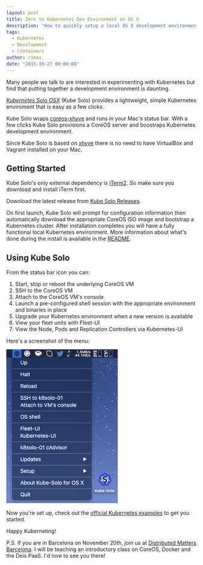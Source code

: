 ```yaml
---
layout: post
title: Zero to Kubernetes Dev Environment on OS X
description: "How to quickly setup a local OS X development environment for Kubernetes."
tags:
  - Kubernetes
  - Development
  - Containers
author: rimas
date: "2015-10-27 00:00:00"
---
```


Many people we talk to are interested in experimenting with Kubernetes but find that putting together a development environment is daunting.

[*Kubernetes Solo OSX*](https://github.com/rimusz/kube-solo-osx) (Kube Solo) provides a lightweight, simple Kubernetes enviroment that is easy as a few clicks.

Kube Solo wraps [coreos-xhyve](https://github.com/coreos/coreos-xhyve) and runs in your Mac's status bar. With a few clicks Kube Solo provisions a CoreOS server and boostraps Kubernetes development environment.

Since Kube Solo is based on [xhyve](https://github.com/mist64/xhyve) there is no need to have VirtualBox and Vagrant installed on your Mac.

<!--more-->

## Getting Started

Kube Solo's only external dependency is [iTerm2](http://www.iterm2.com/#/section/downloads). So make sure you download and install iTerm first.

Download the latest release from [Kube Solo Releases](https://github.com/rimusz/kube-solo-osx/releases).

On first launch, Kube Solo will prompt for configuration information then automatically download the appropriate CoreOS ISO image and bootstrap a Kubernetes cluster. After installation completes you will have a fully functional local Kubernetes environment. More information about what's done during the install is available in the [README](https://github.com/rimusz/kube-solo-osx/blob/master/README.md).

## Using Kube Solo

From the status bar icon you can:

1. Start, stop or reboot the underlying CoreOS VM
1. SSH to the CoreOS VM
1. Attach to the CoreOS VM's console
1. Launch a pre-configured shell session with the appropriate environment and binaries in place
1. Upgrade your Kubernetes environment when a new version is available
1. View your fleet units with Fleet-UI
1. View the Node, Pods and Replication Controllers via Kubernetes-UI

Here's a screenshot of the menu:

![Kube Solo Screenshot](/images/blog-images/kube-solo-osx.png)

Now you're set up, check out the  [official Kubernetes examples](https://github.com/kubernetes/kubernetes/tree/master/examples) to get you started.

Happy Kuberneting!

P.S. If you are in Barcelona on November 20th, join us at [Distributed Matters Barcelona](https://2015.distributed-matters.org/bcn/training-day/). I will be teaching an introductory class on CoreOS, Docker and the Deis PaaS. I'd love to see you there!
